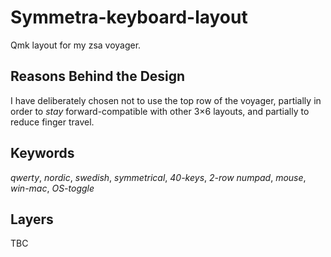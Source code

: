 # Symmetra-keyboard-layout

Qmk layout for my zsa voyager.

## Reasons Behind the Design
 
I have deliberately chosen not to use the top row of the voyager, partially in order to _stay_ forward-compatible with other 3×6 layouts, and partially to reduce finger travel.

## Keywords

_qwerty_, _nordic_, _swedish_, _symmetrical_, _40-keys_, _2-row numpad_, _mouse_, _win-mac_, _OS-toggle_

## Layers

TBC
